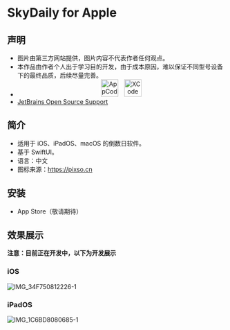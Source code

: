 # SkyDaily for Apple
## 声明
* 图片由第三方网站提供，图片内容不代表作者任何观点。  
* 本作品由作者个人出于学习目的开发，由于成本原因，难以保证不同型号设备下的最终品质，后续尽量完善。
* <center><img height="40" src="https://resources.jetbrains.com/storage/products/company/brand/logos/AppCode.png" alt="AppCode logo.">&emsp;<img height="40" src="https://developer.apple.com/assets/elements/icons/xcode-12/xcode-12-96x96_2x.png" alt="XCode logo."></center>
* [JetBrains Open Source Support](https://jb.gg/OpenSourceSupport "跳转至 JetBrains Open Source Support")

## 简介
* 适用于 iOS、iPadOS、macOS 的倒数日软件。    
* 基于 SwiftUI。 
* 语言：中文
* 图标来源：https://pixso.cn  

## 安装
* App Store（敬请期待）

## 效果展示
**注意：目前正在开发中，以下为开发展示**
### iOS
![IMG_34F750812226-1](https://user-images.githubusercontent.com/28004442/183669972-9e9bdff9-17a7-4367-b455-918d8d63443d.jpeg)


### iPadOS
![IMG_1C6BD8080685-1](https://user-images.githubusercontent.com/28004442/183669656-1e765263-f6f6-40d3-b08d-907812e1cd0a.jpeg)

